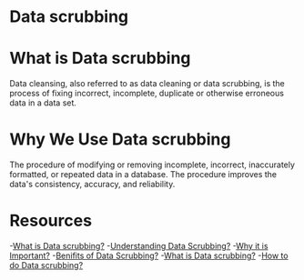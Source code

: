 # Data scrubbing
# What is Data scrubbing
Data cleansing, also referred to as data cleaning or data scrubbing, is the process of fixing incorrect, incomplete, duplicate or otherwise erroneous data in a data set.
# Why We Use Data scrubbing
The procedure of modifying or removing incomplete, incorrect, inaccurately formatted, or repeated data in a database.
The procedure improves the data's consistency, accuracy, and reliability.


# Resources
-[What is Data scrubbing?](https://www.geeksforgeeks.org/what-is-data-scrubbing/)
-[Understanding Data Scrubbing?](https://hevodata.com/learn/data-scrubbing/)
-[Why it is Important?](https://blog.insycle.com/data-scrubbing)
-[Benifits of Data Scrubbing?](https://www.tableau.com/learn/articles/what-is-data-cleaning)
-[What is Data scrubbing?](https://www.youtube.com/watch?v=NWqL3ZccBBM)
-[How to do Data scrubbing?](https://www.youtube.com/watch?v=qxpKCBV60U4)